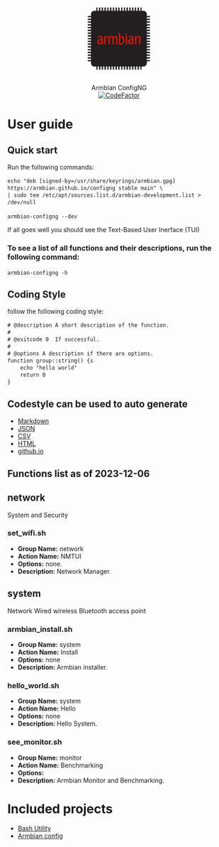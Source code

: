 
<p align="center">
    <img src="https://raw.githubusercontent.com/armbian/build/main/.github/armbian-logo.png" alt="Armbian logo" width="144">
    <br>
    Armbian ConfigNG 
    <br>
    <a href="https://www.codefactor.io/repository/github/tearran/configng"><img src="https://www.codefactor.io/repository/github/tearran/configng/badge" alt="CodeFactor" /></a>
</p>

# User guide
## Quick start
Run the following commands:

    echo "deb [signed-by=/usr/share/keyrings/armbian.gpg] https://armbian.github.io/configng stable main" \
    | sudo tee /etc/apt/sources.list.d/armbian-development.list > /dev/null
    
    armbian-configng --dev

If all goes well you should see the Text-Based User Inerface (TUI)

### To see a list of all functions and their descriptions, run the following command:
~~~
armbian-configng -h
~~~
## Coding Style
follow the following coding style:
~~~
# @description A short description of the function.
#
# @exitcode 0  If successful.
#
# @options A description if there are options.
function group::string() {s
    echo "hello world"
    return 0
}
~~~
## Codestyle can be used to auto generate
 - [Markdown](share/armbian-configng/readme.md)
 - [JSON](share/armbian-configng/data/armbian-configng.json)
 - [CSV](share/armbian-configng/data/armbian-configng.csv)
 - [HTML](share/armbian-configng/armbian-configng-table.html)
 - [github.io](//tearran/github.io/armbian-configng/index.html)
## Functions list as of 2023-12-06
## network
System and Security

### set_wifi.sh

 - **Group Name:** network
 - **Action Name:** NMTUI
 - **Options:** none.
 - **Description:** Network Manager.

## system
Network Wired wireless Bluetooth access point

### armbian_install.sh

 - **Group Name:** system
 - **Action Name:** Install
 - **Options:** none
 - **Description:** Armbian installer.

### hello_world.sh

 - **Group Name:** system
 - **Action Name:** Hello
 - **Options:** none
 - **Description:** Hello System.

### see_monitor.sh

 - **Group Name:** monitor
 - **Action Name:** Benchmarking
 - **Options:** 
 - **Description:** Armbian Monitor and Benchmarking.


# Included projects
- [Bash Utility](https://labbots.github.io/bash-utility) 
- [Armbian config](https://github.com/armbian/config.git)

